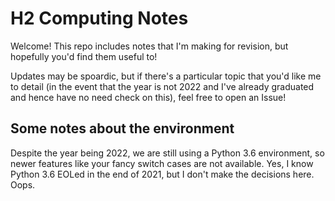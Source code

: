 # H2 Computing Notes

Welcome! This repo includes notes that I'm making for revision, but hopefully you'd find them useful to!

Updates may be spoardic, but if there's a particular topic that you'd like me to detail (in the event that the year is not 2022 and I've already graduated and hence have no need check on this), feel free to open an Issue!

## Some notes about the environment

Despite the year being 2022, we are still using a Python 3.6 environment, so newer features like your fancy switch cases are not available. Yes, I know Python 3.6 EOLed in the end of 2021, but I don't make the decisions here. Oops.
